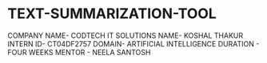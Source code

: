 # TEXT-SUMMARIZATION-TOOL
COMPANY NAME- CODTECH IT SOLUTIONS
NAME- KOSHAL THAKUR
INTERN ID- CT04DF2757
DOMAIN- ARTIFICIAL INTELLIGENCE
DURATION - FOUR WEEKS
MENTOR - NEELA SANTOSH
